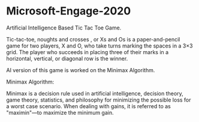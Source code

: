 # Microsoft-Engage-2020


Artificial Intelligence Based Tic Tac Toe Game.

Tic-tac-toe, noughts and crosses , or Xs and Os is a paper-and-pencil game for two players, X and O, who take turns marking the spaces in a 3×3 grid. The player who succeeds in placing three of their marks in a horizontal, vertical, or diagonal row is the winner. 


AI version of this game is worked on the Minimax Algorithm.

Minimax Algorithm:

Minimax is a decision rule used in artificial intelligence, decision theory, game theory, statistics, and philosophy for minimizing the possible loss for a worst case scenario. When dealing with gains, it is referred to as "maximin"—to maximize the minimum gain.
